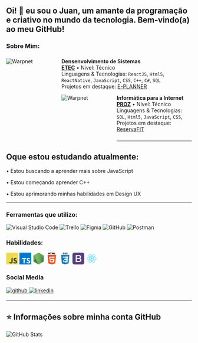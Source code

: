 <h2 align="left">Oi!  👋 eu sou o Juan, um amante da programação e criativo no mundo da tecnologia. Bem-vindo(a) ao meu GitHub!</h2>

###

<h3 align="left">Sobre Mim:</h3>

###

[<img align="left" height="100px" width="150px" alt="Warpnet" src="https://github.com/Jpzinn654/Jpzinn654/assets/106168706/1a0aa4fc-e74e-4a58-8734-c95f4d98d879"/>](https://www.cps.sp.gov.br/etec/)

**Densenvolvimento de Sistemas** \
[**ETEC**](https://www.cps.sp.gov.br/etec/) • Nivel: Técnico\
Linguagens & Tecnologias: `ReactJS`, `Html5`, `ReactNative`, `JavaScript`, `CSS`, `C++`, `C#`, `SQL`\
Projetos em destaque: [E-PLANNER](https://github.com/Jpzinn654/E-PLANNER-MAIN)
<br/>

[<img align="left" height="130px" width="150px" alt="Warpnet" src="https://github.com/Jpzinn654/Jpzinn654/assets/106168706/f0d024de-646a-427b-ae81-31dd7e35027c"/>](https://prozeducacao.com.br/)

**Informática para a Internet** \
[**PROZ**](https://prozeducacao.com.br) • Nivel: Técnico\
Linguagens & Tecnologias: `SQL`, `Html5`, `JavaScript`, `CSS`, \
Projetos em destaque: [ReservaFIT](https://github.com/Jpzinn654/Reserva-Fit)
<br/>


###

---


<h2>Oque estou estudando atualmente:</h2>

<p>• Estou buscando a aprender mais sobre JavaScript</p>
<p>• Estou começando aprender C++</p>
<p>• Estou aprimorando minhas habilidades em Design UX</p>

---

### Ferramentas que utilizo:

![Visual Studio Code](https://img.shields.io/badge/-Visual%20Studio%20Code-333333?style=flat&logo=visual-studio-code&logoColor=007ACC)
![Trello](https://img.shields.io/badge/-Trello-333333?style=flat&logo=trello&logoColor=007ACC)
![Figma](https://img.shields.io/badge/-Figma-333333?style=flat&logo=figma&logoColor=007ACC)
![GitHub](https://img.shields.io/badge/-GitHub-333333?style=flat&logo=github)
![Postman](https://img.shields.io/badge/-Postman-333333?style=flat&logo=postman)



### Habilidades:
<code><img height="32" src="https://raw.githubusercontent.com/github/explore/80688e429a7d4ef2fca1e82350fe8e3517d3494d/topics/javascript/javascript.png" alt="Javascript"/></code>
<code><img height="32" src="https://raw.githubusercontent.com/github/explore/80688e429a7d4ef2fca1e82350fe8e3517d3494d/topics/typescript/typescript.png" alt="Typescript"/></code>
<code><img height="32" src="https://raw.githubusercontent.com/github/explore/80688e429a7d4ef2fca1e82350fe8e3517d3494d/topics/nodejs/nodejs.png" alt="Nodejs"/></code>
<code><img height="32" src="https://raw.githubusercontent.com/github/explore/80688e429a7d4ef2fca1e82350fe8e3517d3494d/topics/html/html.png" alt="HTML5"/></code>
<code><img height="32" src="https://raw.githubusercontent.com/github/explore/80688e429a7d4ef2fca1e82350fe8e3517d3494d/topics/css/css.png" alt="CSS"/></code>
<code><img height="32" src="https://raw.githubusercontent.com/github/explore/80688e429a7d4ef2fca1e82350fe8e3517d3494d/topics/bootstrap/bootstrap.png" alt="Bootstrap"/></code>
<code><img height="32" src="https://raw.githubusercontent.com/github/explore/80688e429a7d4ef2fca1e82350fe8e3517d3494d/topics/react/react.png" alt="React"/></code>

### Social Media

<div align="left" >
 </a>
 <a href="https://github.com/Jpzinn654" target="_blank">
<img src=https://img.shields.io/badge/github-%2324292e.svg?&style=for-the-badge&logo=github&logoColor=white alt=github style="margin-bottom: 5px;" />
</a>
<a href="https://www.linkedin.com/in/juan-p-5291b5236/" target="_blank">
<img src=https://img.shields.io/badge/linkedin-%231E77B5.svg?&style=for-the-badge&logo=linkedin&logoColor=white alt=linkedin style="margin-bottom: 5px;" />
</a>
</div>


---

## ⭐ Informações sobre minha conta GitHub

![GitHub Stats](https://github-readme-stats.vercel.app/api?username=Jpzinn654&show_icons=true)
